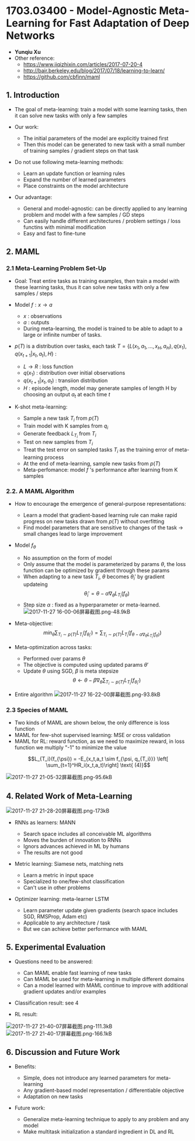 ﻿# 1703.03400 - Model-Agnostic Meta-Learning for Fast Adaptation of Deep Networks

+ **Yunqiu Xu**
+ Other reference:
    + https://www.jiqizhixin.com/articles/2017-07-20-4
    + http://bair.berkeley.edu/blog/2017/07/18/learning-to-learn/
    + https://github.com/cbfinn/maml

## 1. Introduction
+ The goal of meta-learning: train a model with some learning tasks, then it can solve new tasks with only a few samples
+ Our work: 
    + The initial parameters of the model are explicitly trained first 
    + Then this model can be generated to new task with a small number of training samples / gradient steps on that task

+ Do not use following meta-learning methods: 
    + Learn an update function or learning rules
    + Expand the number of learned parameters
    + Place constraints on the model architecture

+ Our advantage:
    + General and model-agnostic: can be directly applied to any learning problem and model with a few samples / GD steps
    + Can easily handle different architectures / problem settings / loss functins with minimal modification
    + Easy and fast to fine-tune

## 2. MAML
### 2.1 Meta-Learning Problem Set-Up
+ Goal: Treat entire tasks as training examples, then train a model with these learning tasks, thus it can solve new tasks with only a few samples / steps
+ Model $f: x \rightarrow a$
    + $x$ : observations
    + $a$ : outputs
    + During meta-learning, the model is trained to be able to adapt to a large or infinite number of tasks.
+ $p(T)$ is a distribution over tasks, each task $T = \{L(x_1,a_1,...,x_H,a_H), q(x_1), q(x_{t+1}|x_t,a_t),H\}$ :
    + $L \rightarrow R$ : loss function
    + $q(x_1)$ : distribution over initial observations
    + $q(x_{t+1}|x_t,a_t)$ : transiion distribution
    + $H$ : episode length, model may generate samples of length H by choosing an output $a_t$ at each time $t$

+ K-shot meta-learning:
    + Sample a new task $T_i$ from $p(T)$
    + Train model with K samples from $q_i$
    + Generate feedback $L_{T_i}$ from $T_i$
    + Test on new samples from $T_i$
    + Treat the test error on sampled tasks $T_i$ as the training error of meta-learning process
    + At the end of meta-learning, sample new tasks from $p(T)$
    + Meta-perfomance: model $f$ 's performance after learning from K samples

### 2.2. A MAML Algorithm
+ How to encourage the emergence of general-purpose representations:
    + Learn a model that gradient-based learning rule can make rapid progress on new tasks drawn from $p(T)$ without overfitting
    + Find model parameters that are sensitive to changes of the task $\rightarrow$ small changes lead to large improvement

+ Model $f_{\theta}$
    + No assumption on the form of model
    + Only assume that the model is parameterized by params $\theta$, the loss function can be optimized by gradient through these params
    + When adapting to a new task $T_i$, $\theta$ becomes $\theta_i'$ by gradient updateing
    $$\theta_i' = \theta - \alpha \nabla_{\theta}L_{T_i}(f_{\theta})$$
    + Step size $\alpha$ : fixed as a hyperparameter or meta-learned.
    ![2017-11-27 16-00-06屏幕截图.png-48.9kB][1]

+ Meta-objective:
$$ min_{\theta} \sum_{T_i \sim p(T)} L_{T_i}(f_{\theta_i'}) = \sum_{T_i \sim p(T)}L_{T_i}(f_{\theta - \alpha \nabla_{\theta}L_{T_i}(f_{\theta})})$$

+ Meta-optimization across tasks:
    + Performed over params $\theta$
    + The objective is computed using updated params $\theta'$
    + Update $\theta$ using SGD, $\beta$ is meta stepsize
    $$\theta \leftarrow \theta - \beta \nabla_{\theta} \sum_{T_i \sim p(T)} L_{T_i}(f_{\theta_i'})$$

+ Entire algorithm
![2017-11-27 16-22-00屏幕截图.png-93.8kB][2]

### 2.3 Species of MAML
+ Two kinds of MAML are shown below, the only difference is loss function
+ MAML for few-shot supervised learning: MSE or cross validation
+ MAML for RL: reward function, as we need to maximize reward, in loss function we multiply "-1" to minimize the value

$$L_{T_i}(f_{\psi}) = -E_{x_t,a_t \sim f_{\psi, q_{T_i}}} \left[  \sum_{t=1}^HR_i(x_t,a_t)\right] \text{   (4)}$$

![2017-11-27 21-05-32屏幕截图.png-95.6kB][3]

## 4. Related Work of Meta-Learning

![2017-11-27 21-28-20屏幕截图.png-173kB][4]

+ RNNs as learners: MANN
    + Search space includes all conceivable ML algorithms
    + Moves the burden of innovation to RNNs
    + Ignors advances achieved in ML by humans
    + The results are not good

+ Metric learning: Siamese nets, matching nets
    + Learn a metric in input space
    + Specialized to one/few-shot classification
    + Can't use in other problems

+ Optimizer learning: meta-learner LSTM
    + Learn parameter update given gradients (search space includes SGD, RMSProp, Adam etc)
    + Applicable to any architecture / task
    + But we can achieve better performance with MAML


## 5. Experimental Evaluation
+ Questions need to be answered:
    + Can MAML enable fast learning of new tasks
    + Can MAML be used for meta-learning in multiple different domains
    + Can a model learned with MAML continue to improve with additional gradient updates and/or examples

+ Classification result: see 4
+ RL result:

![2017-11-27 21-40-07屏幕截图.png-111.3kB][5]
![2017-11-27 21-40-17屏幕截图.png-166.1kB][6]
    

## 6. Discussion and Future Work
+ Benefits:
    + Simple, does not introduce any learned parameters for meta-learning
    + Any gradient-based model representation / differentiable objective
    + Adaptation on new tasks
+ Future work:
    + Generalize meta-learning technique to apply to any problem and any model
    + Make multitask initialization a standard ingredient in DL and RL
        


  [1]: http://static.zybuluo.com/VenturerXu/qwywwlsg9fbaf3p2vnd9mve9/2017-11-27%2016-00-06%E5%B1%8F%E5%B9%95%E6%88%AA%E5%9B%BE.png
  [2]: http://static.zybuluo.com/VenturerXu/f4ghc4fgaljmr6p5xosob9y1/2017-11-27%2016-22-00%E5%B1%8F%E5%B9%95%E6%88%AA%E5%9B%BE.png
  [3]: http://static.zybuluo.com/VenturerXu/lulbsmhte8ncq6fdyc9lcm9d/2017-11-27%2021-05-32%E5%B1%8F%E5%B9%95%E6%88%AA%E5%9B%BE.png
  [4]: http://static.zybuluo.com/VenturerXu/xgmwsr30ngef64hc873qhi47/2017-11-27%2021-28-20%E5%B1%8F%E5%B9%95%E6%88%AA%E5%9B%BE.png
  [5]: http://static.zybuluo.com/VenturerXu/5wqw8d7cbna3rqoydretifs2/2017-11-27%2021-40-07%E5%B1%8F%E5%B9%95%E6%88%AA%E5%9B%BE.png
  [6]: http://static.zybuluo.com/VenturerXu/kzve88ps3f5ijvjctm8zxt7d/2017-11-27%2021-40-17%E5%B1%8F%E5%B9%95%E6%88%AA%E5%9B%BE.png